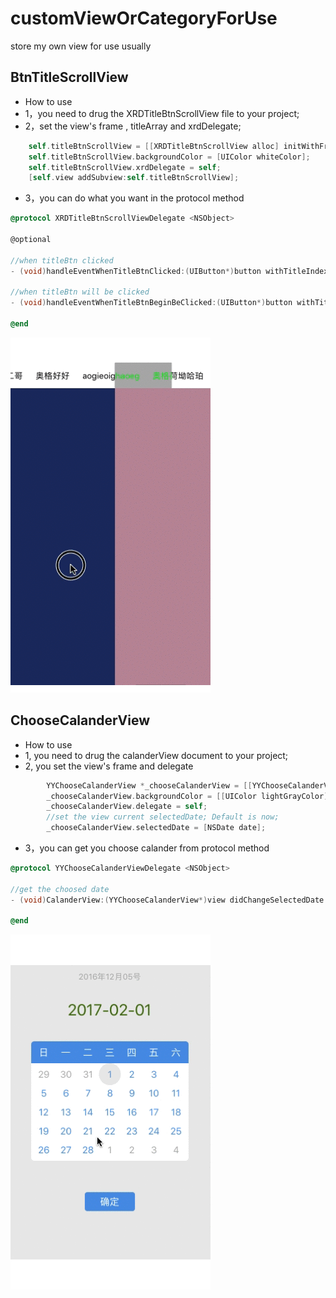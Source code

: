 # customViewOrCategoryForUse
store my own view for use usually

## BtnTitleScrollView

- How to use
- 1，you need to drug the XRDTitleBtnScrollView file to your project;
- 2，set the view's frame , titleArray and xrdDelegate;

```objective-c
    self.titleBtnScrollView = [[XRDTitleBtnScrollView alloc] initWithFrame:CGRectMake(0, 0, SCREEN_WIDTH, 45) withTitleArray:self.titleArray withFontSize:16];
    self.titleBtnScrollView.backgroundColor = [UIColor whiteColor];
    self.titleBtnScrollView.xrdDelegate = self;
    [self.view addSubview:self.titleBtnScrollView];
```

- 3，you can do what you want in the protocol method

```objective-c
@protocol XRDTitleBtnScrollViewDelegate <NSObject>

@optional

//when titleBtn clicked
- (void)handleEventWhenTitleBtnClicked:(UIButton*)button withTitleIndex:(NSInteger)titleIndex;

//when titleBtn will be clicked
- (void)handleEventWhenTitleBtnBeginBeClicked:(UIButton*)button withTitleIndex:(NSInteger)titleIndex;

@end
```

![image](https://github.com/YYXuelangwang/customViewOrCategoryForUse/blob/master/titleBtnMovie.gif)

## ChooseCalanderView

- How to use
- 1, you need to drug the calanderView document to your project;
- 2, you set the view's frame and delegate 

```objective-c
        YYChooseCalanderView *_chooseCalanderView = [[YYChooseCalanderView alloc] initWithFrame:self.view.bounds];
        _chooseCalanderView.backgroundColor = [[UIColor lightGrayColor] colorWithAlphaComponent:0.3];
        _chooseCalanderView.delegate = self;
        //set the view current selectedDate; Default is now;
        _chooseCalanderView.selectedDate = [NSDate date]; 
```

- 3，you can get you choose calander from protocol method

```objective-c
@protocol YYChooseCalanderViewDelegate <NSObject>

//get the choosed date
- (void)CalanderView:(YYChooseCalanderView*)view didChangeSelectedDate:(NSDate*)selectedDate;

@end
```
![image](https://github.com/YYXuelangwang/customViewOrCategoryForUse/blob/master/chooseCalanderView.gif)
